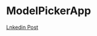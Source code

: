 # ModelPickerApp
[Lnkedin Post](https://www.linkedin.com/posts/juan-francisco-baz%C3%A1n-carrizo-4397141b3_ios-trabajo-ingenieria-activity-7030682846281256960-wplM?utm_source=share&utm_medium=member_desktop) 

